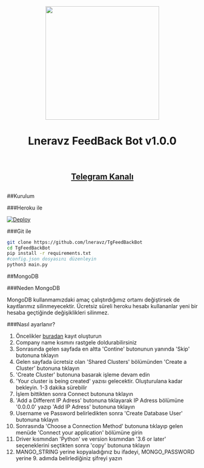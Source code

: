 <div align="center">
    <a href="https://t.me/LneravzSupport">
        <img src="https://i.imgyukle.com/2020/12/22/aRoePf.jpg" width="300" height="300">
    </a>
    <h1 align="center">Lneravz FeedBack Bot v1.0.0</h1><br>
    <a href="https://t.me/LneravzSupport"><h2>Telegram Kanalı<h2></a>
</div>

##Kurulum

###Heroku ile

[![Deploy](https://www.herokucdn.com/deploy/button.svg)](https://heroku.com/deploy?template=https://github.com/lneravz/TgFeedBackBot)


###Git ile

```bash
git clone https://github.com/lneravz/TgFeedBackBot
cd TgFeedBackBot
pip install -r requirements.txt
#config.json dosyasını düzenleyin
python3 main.py
```

##MongoDB

###Neden MongoDB

MongoDB kullanmamızdaki amaç çalıştırdığımız ortamı değiştirsek de kayıtlarımız silinmeyecektir. Ücretsiz süreli heroku hesabı kullananlar yeni bir hesaba geçtiğinde değişiklikleri silinmez.

###Nasıl ayarlanır?

<ol>
    <li>Öncelikler <a href="https://account.mongodb.com/account/register">buradan</a> kayıt oluşturun</li>
    <li>Company name kısmını rastgele doldurabilirsiniz</li>
    <li>Sonrasında gelen sayfada en altta 'Contine' butonunun yanında 'Skip' butonuna tıklayın</li>
    <li>Gelen sayfada ücretsiz olan 'Shared Clusters' bölümünden 'Create a Cluster' butonuna tıklayın</li>
    <li>'Create Cluster' butonuna basarak işleme devam edin</li>
    <li>'Your cluster is being created' yazısı gelecektir. Oluşturulana kadar bekleyin. 1-3 dakika sürebilir</li>
    <li>İşlem bittikten sonra Connect butonuna tıklayın</li>
    <li>'Add a Different IP Adress' butonuna tıklayarak IP Adress bölümüne '0.0.0.0' yazıp 'Add IP Adress' butonuna tıklayın</li>
    <li>Username ve Password belirledikten sonra 'Create Database User' butonuna tıklayın</li>
    <li>Sonrasında 'Choose a Connection Method' butonuna tıklayıp gelen menüde 'Connect your application' bölümüne girin</li>
    <li>Driver kısmından 'Python' ve version kısmından '3.6 or later' seçeneklerini seçtikten sonra 'copy' butonuna tıklayın</li>
    <li>MANGO_STRING yerine kopyaladığınız bu ifadeyi, MONGO_PASSWORD yerine 9. adımda belirlediğiniz şifreyi yazın</li>
</ol>
